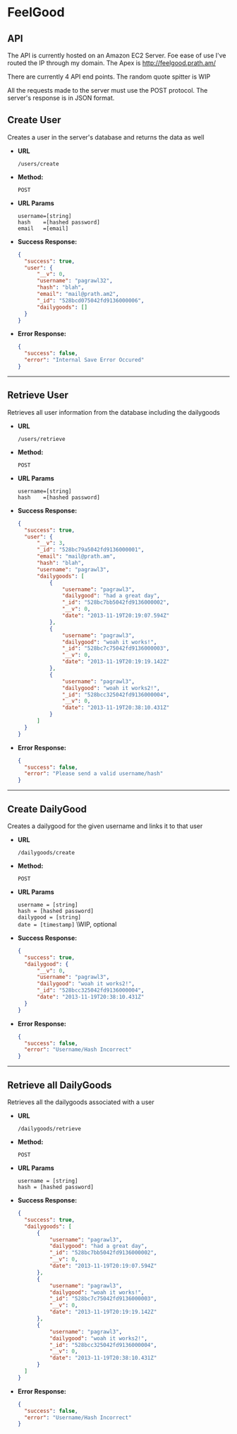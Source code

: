 FeelGood
=========

API
----
The API is currently hosted on an Amazon EC2 Server. Foe ease of use I've routed the IP through my domain. The Apex is http://feelgood.prath.am/

There are currently 4 API end points.
The random quote spitter is WIP

All the requests made to the server must use the POST protocol. The server's response is in JSON format.

**Create User**
----
  Creates a user in the server's database and returns the data as well

* **URL**

  `/users/create`

* **Method:**

  `POST`
  
*  **URL Params**
 
   `username=[string]` <br>
   `hash    =[hashed password]` <br>
   `email   =[email]` <br>

* **Success Response:**

    ```json
    {
      "success": true,
      "user": {
          "__v": 0,
          "username": "pagrawl32",
          "hash": "blah",
          "email": "mail@prath.am2",
          "_id": "528bcd075042fd9136000006",
          "dailygoods": []
      }
    }
    ```
 
* **Error Response:**

  ```json
  {
    "success": false,
    "error": "Internal Save Error Occured"
  }
  ```

<hr>

**Retrieve User**
----
  Retrieves all user information from the database including the dailygoods

* **URL**

  `/users/retrieve`

* **Method:**

  `POST`
  
*  **URL Params**
 
   `username=[string]` <br>
   `hash    =[hashed password]` <br>

* **Success Response:**

    ```json
    {
      "success": true,
      "user": {
          "__v": 3,
          "_id": "528bc79a5042fd9136000001",
          "email": "mail@prath.am",
          "hash": "blah",
          "username": "pagrawl3",
          "dailygoods": [
              {
                  "username": "pagrawl3",
                  "dailygood": "had a great day",
                  "_id": "528bc7bb5042fd9136000002",
                  "__v": 0,
                  "date": "2013-11-19T20:19:07.594Z"
              },
              {
                  "username": "pagrawl3",
                  "dailygood": "woah it works!",
                  "_id": "528bc7c75042fd9136000003",
                  "__v": 0,
                  "date": "2013-11-19T20:19:19.142Z"
              },
              {
                  "username": "pagrawl3",
                  "dailygood": "woah it works2!",
                  "_id": "528bcc325042fd9136000004",
                  "__v": 0,
                  "date": "2013-11-19T20:38:10.431Z"
              }
          ]
      }
    }
    ```
 
* **Error Response:**

  ```json
  {
    "success": false,
    "error": "Please send a valid username/hash"
  }
  ```

<hr>

**Create DailyGood**
----
  Creates a dailygood for the given username and links it to that user

* **URL**

  `/dailygoods/create`

* **Method:**

  `POST`
  
*  **URL Params**
 
   `username = [string]` <br>
   `hash = [hashed password]` <br>
   `dailygood = [string]` <br>
   `date = [timestamp]` \\WIP, optional <br>
    

* **Success Response:**

  ```json
  {
    "success": true,
    "dailygood": {
        "__v": 0,
        "username": "pagrawl3",
        "dailygood": "woah it works2!",
        "_id": "528bcc325042fd9136000004",
        "date": "2013-11-19T20:38:10.431Z"
    }
  }
  ```
  
 
* **Error Response:**

  ```json
  {
    "success": false,
    "error": "Username/Hash Incorrect"
  }
  ```
  
<hr>

**Retrieve all DailyGoods**
----
  Retrieves all the dailygoods associated with a user

* **URL**

  `/dailygoods/retrieve`

* **Method:**

  `POST`
  
*  **URL Params**
 
   `username = [string]` <br>
   `hash = [hashed password]` <br>
    
* **Success Response:**

  ```json
  {
    "success": true,
    "dailygoods": [
        {
            "username": "pagrawl3",
            "dailygood": "had a great day",
            "_id": "528bc7bb5042fd9136000002",
            "__v": 0,
            "date": "2013-11-19T20:19:07.594Z"
        },
        {
            "username": "pagrawl3",
            "dailygood": "woah it works!",
            "_id": "528bc7c75042fd9136000003",
            "__v": 0,
            "date": "2013-11-19T20:19:19.142Z"
        },
        {
            "username": "pagrawl3",
            "dailygood": "woah it works2!",
            "_id": "528bcc325042fd9136000004",
            "__v": 0,
            "date": "2013-11-19T20:38:10.431Z"
        }
    ]
  }
  ```
  
 
* **Error Response:**

  ```json
  {
    "success": false,
    "error": "Username/Hash Incorrect"
  }
  ```

